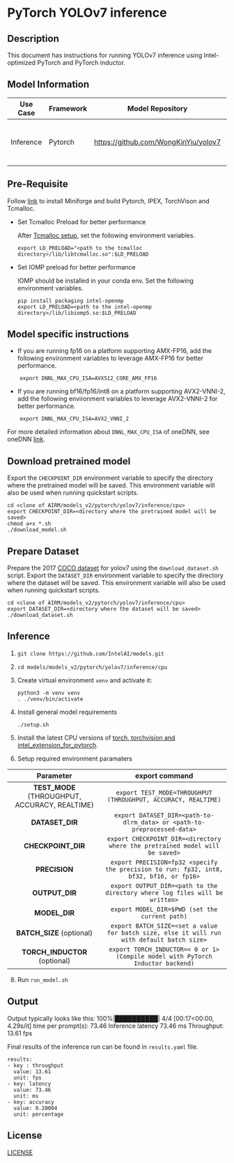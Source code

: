 # PyTorch YOLOv7 inference

## Description

This document has instructions for running YOLOv7 inference using
Intel-optimized PyTorch and PyTorch inductor.

## Model Information

| Use Case    | Framework   | Model Repository| Branch/Commit| Patch |
|-------------|-------------|-----------------|--------------|--------------|
| Inference   | Pytorch     | https://github.com/WongKinYiu/yolov7 | main/a207844 | [`yolov7_ipex_and_inductor.patch`](/models_v2/pytorch/yolov7/inference/cpu/yolov7_ipex_and_inductor.patch). Enable yolov7 inference with IPEX and torch inductor for specified precision (fp32, int8, bf16, fp16, or bf32). |

## Pre-Requisite
Follow [link](/docs/general/pytorch/BareMetalSetup.md) to install Miniforge and build Pytorch, IPEX, TorchVison and Tcmalloc.

* Set Tcmalloc Preload for better performance

  After [Tcmalloc setup](/docs/general/pytorch/BareMetalSetup.md#build-tcmalloc), set the following environment variables.
  ```
  export LD_PRELOAD="<path to the tcmalloc directory>/lib/libtcmalloc.so":$LD_PRELOAD
  ```

* Set IOMP preload for better performance

  IOMP should be installed in your conda env. Set the following environment variables.
  ```
  pip install packaging intel-openmp
  export LD_PRELOAD=<path to the intel-openmp directory>/lib/libiomp5.so:$LD_PRELOAD
  ```

## Model specific instructions
* If you are running fp16 on a platform supporting AMX-FP16, add the following environment variables to leverage AMX-FP16 for better performance.

```
    export DNNL_MAX_CPU_ISA=AVX512_CORE_AMX_FP16
```

* If you are running bf16/fp16/int8 on a platform supporting AVX2-VNNI-2, add the following environment variables to leverage AVX2-VNNI-2 for better performance.

```
    export DNNL_MAX_CPU_ISA=AVX2_VNNI_2
```
For more detailed information about `DNNL_MAX_CPU_ISA` of oneDNN, see oneDNN [link](https://oneapi-src.github.io/oneDNN/index.html).


## Download pretrained model
Export the `CHECKPOINT_DIR` environment variable to specify the directory where the pretrained model
will be saved. This environment variable will also be used when running quickstart scripts.
```
cd <clone of AIRM/models_v2/pytorch/yolov7/inference/cpu>
export CHECKPOINT_DIR=<directory where the pretrained model will be saved>
chmod a+x *.sh
./download_model.sh
```

## Prepare Dataset
Prepare the 2017 [COCO dataset](https://cocodataset.org) for yolov7 using the `download_dataset.sh` script.
Export the `DATASET_DIR` environment variable to specify the directory where the dataset
will be saved. This environment variable will also be used when running quickstart scripts.
```
cd <clone of AIRM/models_v2/pytorch/yolov7/inference/cpu>
export DATASET_DIR=<directory where the dataset will be saved>
./download_dataset.sh
```

## Inference
1. `git clone https://github.com/IntelAI/models.git`
2. `cd models/models_v2/pytorch/yolov7/inference/cpu`
3. Create virtual environment `venv` and activate it:
    ```
    python3 -m venv venv
    . ./venv/bin/activate
    ```
4. Install general model requirements
    ```
    ./setup.sh
    ```
5. Install the latest CPU versions of [torch, torchvision and intel_extension_for_pytorch](https://intel.github.io/intel-extension-for-pytorch/index.html#installation).

6. Setup required environment paramaters

| **Parameter**                |                                  **export command**                                  |
|:---------------------------:|:------------------------------------------------------------------------------------:|
| **TEST_MODE** (THROUGHPUT, ACCURACY, REALTIME)       | `export TEST_MODE=THROUGHPUT (THROUGHPUT, ACCURACY, REALTIME)`                                  |
| **DATASET_DIR**              |                               `export DATASET_DIR=<path-to-dlrm_data> or <path-to-preprocessed-data>`                                  |
| **CHECKPOINT_DIR**      |                 `export CHECKPOINT_DIR=<directory where the pretrained model will be saved>`        |
| **PRECISION**    |                               `export PRECISION=fp32 <specify the precision to run: fp32, int8, bf32, bf16, or fp16>`                             |
| **OUTPUT_DIR**    |                               `export OUTPUT_DIR=<path to the directory where log files will be written>`                               |
| **MODEL_DIR** | `export MODEL_DIR=$PWD (set the current path)` |
| **BATCH_SIZE** (optional)  |                        `export BATCH_SIZE=<set a value for batch size, else it will run with default batch size>`                                |
| **TORCH_INDUCTOR** (optional)    | `export TORCH_INDUCTOR=< 0 or 1> (Compile model with PyTorch Inductor backend)`   |

8. Run `run_model.sh`

## Output
Output typically looks like this:
100%|██████████| 4/4 [00:17<00:00,  4.29s/it]
time per prompt(s): 73.46
Inference latency  73.46 ms
Throughput: 13.61 fps

Final results of the inference run can be found in `results.yaml` file.
```
results:
- key : throughput
  value: 13.61
  unit: fps
- key: latency
  value: 73.46
  unit: ms
- key: accuracy
  value: 0.20004
  unit: percentage
```

## License
[LICENSE](https://github.com/IntelAI/models/blob/master/LICENSE)
